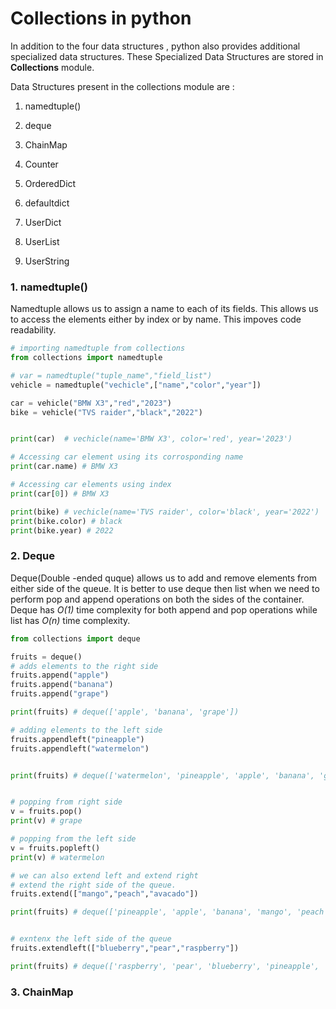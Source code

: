 # Collections in python

In addition to the four data structures , python also provides additional specialized data structures. These Specialized Data Structures are stored in **Collections** module.

Data Structures present in the collections module are :

1. namedtuple()

2. deque

3. ChainMap

4. Counter

5. OrderedDict

6. defaultdict

7. UserDict

8. UserList

9. UserString

### 1. namedtuple()

Namedtuple allows us to assign a name to each of its fields. This allows us to access the elements either by index or by name. This impoves code readability.

```python
# importing namedtuple from collections
from collections import namedtuple

# var = namedtuple("tuple_name","field_list")
vehicle = namedtuple("vechicle",["name","color","year"])

car = vehicle("BMW X3","red","2023")
bike = vehicle("TVS raider","black","2022")


print(car)  # vechicle(name='BMW X3', color='red', year='2023')

# Accessing car element using its corrosponding name
print(car.name) # BMW X3

# Accessing car elements using index
print(car[0]) # BMW X3

print(bike) # vechicle(name='TVS raider', color='black', year='2022')
print(bike.color) # black
print(bike.year) # 2022


```

### 2. Deque

Deque(Double -ended quque) allows us to add and remove elements from either side of the queue. It is better to use deque then list when we need to perform pop and append operations on both the sides of the container. Deque has *O(1)*  time complexity for both append and pop operations while list has *O(n)* time complexity.

```python
from collections import deque

fruits = deque() 
# adds elements to the right side 
fruits.append("apple") 
fruits.append("banana")
fruits.append("grape")

print(fruits) # deque(['apple', 'banana', 'grape'])

# adding elements to the left side 
fruits.appendleft("pineapple")
fruits.appendleft("watermelon")


print(fruits) # deque(['watermelon', 'pineapple', 'apple', 'banana', 'grape'])


# popping from right side 
v = fruits.pop()
print(v) # grape

# popping from the left side 
v = fruits.popleft()
print(v) # watermelon

# we can also extend left and extend right
# extend the right side of the queue.
fruits.extend(["mango","peach","avacado"])

print(fruits) # deque(['pineapple', 'apple', 'banana', 'mango', 'peach', 'avacado'])


# exntenx the left side of the queue
fruits.extendleft(["blueberry","pear","raspberry"])

print(fruits) # deque(['raspberry', 'pear', 'blueberry', 'pineapple', 'apple', 'banana', 'mango', 'peach', 'avacado'])
```

### 3. ChainMap



